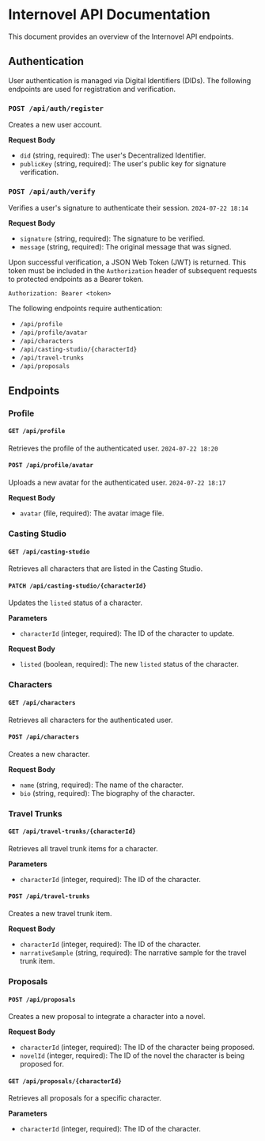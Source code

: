 # Internovel API Documentation

This document provides an overview of the Internovel API endpoints.

## Authentication

User authentication is managed via Digital Identifiers (DIDs). The following endpoints are used for registration and verification.

### `POST /api/auth/register`

Creates a new user account.

**Request Body**

- `did` (string, required): The user's Decentralized Identifier.
- `publicKey` (string, required): The user's public key for signature verification.

### `POST /api/auth/verify`

Verifies a user's signature to authenticate their session. `2024-07-22 18:14`

**Request Body**

- `signature` (string, required): The signature to be verified.
- `message` (string, required): The original message that was signed.

Upon successful verification, a JSON Web Token (JWT) is returned. This token must be included in the `Authorization` header of subsequent requests to protected endpoints as a Bearer token.

`Authorization: Bearer <token>`

The following endpoints require authentication:
- `/api/profile`
- `/api/profile/avatar`
- `/api/characters`
- `/api/casting-studio/{characterId}`
- `/api/travel-trunks`
- `/api/proposals`

## Endpoints

### Profile

#### `GET /api/profile`

Retrieves the profile of the authenticated user. `2024-07-22 18:20`

#### `POST /api/profile/avatar`

Uploads a new avatar for the authenticated user. `2024-07-22 18:17`

**Request Body**

- `avatar` (file, required): The avatar image file.


### Casting Studio

#### `GET /api/casting-studio`

Retrieves all characters that are listed in the Casting Studio.

#### `PATCH /api/casting-studio/{characterId}`

Updates the `listed` status of a character.

**Parameters**

- `characterId` (integer, required): The ID of the character to update.

**Request Body**

- `listed` (boolean, required): The new `listed` status of the character.

### Characters

#### `GET /api/characters`

Retrieves all characters for the authenticated user.

#### `POST /api/characters`

Creates a new character.

**Request Body**

- `name` (string, required): The name of the character.
- `bio` (string, required): The biography of the character.

### Travel Trunks

#### `GET /api/travel-trunks/{characterId}`

Retrieves all travel trunk items for a character.

**Parameters**

- `characterId` (integer, required): The ID of the character.

#### `POST /api/travel-trunks`

Creates a new travel trunk item.

**Request Body**

- `characterId` (integer, required): The ID of the character.
- `narrativeSample` (string, required): The narrative sample for the travel trunk item.

### Proposals

#### `POST /api/proposals`

Creates a new proposal to integrate a character into a novel.

**Request Body**

- `characterId` (integer, required): The ID of the character being proposed.
- `novelId` (integer, required): The ID of the novel the character is being proposed for.

#### `GET /api/proposals/{characterId}`

Retrieves all proposals for a specific character.

**Parameters**

- `characterId` (integer, required): The ID of the character.